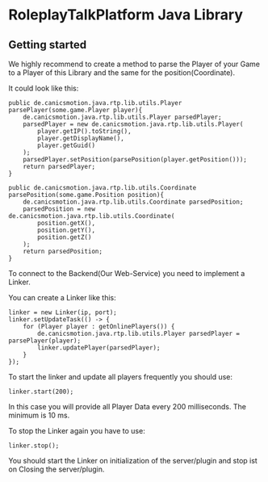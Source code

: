 # RoleplayTalkPlatform Java Library

## Getting started
We highly recommend to create a method to parse the Player of your Game to a Player of this Library and the same for the position(Coordinate).

It could look like this:

    public de.canicsmotion.java.rtp.lib.utils.Player parsePlayer(some.game.Player player){
        de.canicsmotion.java.rtp.lib.utils.Player parsedPlayer;
        parsedPlayer = new de.canicsmotion.java.rtp.lib.utils.Player(
            player.getIP().toString(),
            player.getDisplayName(),
            player.getGuid()
        );
        parsedPlayer.setPosition(parsePosition(player.getPosition()));
        return parsedPlayer;
    }
    
    public de.canicsmotion.java.rtp.lib.utils.Coordinate parsePosition(some.game.Position position){
        de.canicsmotion.java.rtp.lib.utils.Coordinate parsedPosition;
        parsedPosition = new de.canicsmotion.java.rtp.lib.utils.Coordinate(
            position.getX(),
            position.getY(),
            position.getZ()
        );
        return parsedPosition;
    }
    
To connect to the Backend(Our Web-Service) you need to implement a Linker.

You can create a Linker like this:

    linker = new Linker(ip, port);
    linker.setUpdateTask(() -> {
        for (Player player : getOnlinePlayers()) {
            de.canicsmotion.java.rtp.lib.utils.Player parsedPlayer = parsePlayer(player);
            linker.updatePlayer(parsedPlayer);
        }
    });
    
To start the linker and update all players frequently you should use:

    linker.start(200);
    
In this case you will provide all Player Data every 200 milliseconds. The minimum is 10 ms.

To stop the Linker again you have to use:
    
    linker.stop();
    
You should start the Linker on initialization of the server/plugin and stop ist on Closing the server/plugin.